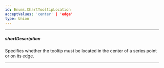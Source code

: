```yaml
---
id: Enums.ChartTooltipLocation
acceptValues: 'center' | 'edge'
type: Union
---
```

---
##### shortDescription
Specifies whether the tooltip must be located in the center of a series point or on its edge.

---
<!--
dxChartOptions.tooltip.location(/api-reference/10 UI Components/dxChart/1 Configuration/tooltip/location.md)(viz/chart.d.ts)
-->
